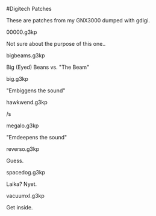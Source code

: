 #Digitech Patches

These are patches from my GNX3000 dumped with gdigi.

00000.g3kp

Not sure about the purpose of this one..

bigbeams.g3kp

Big (Eyed) Beans vs. "The Beam"

big.g3kp

"Embiggens the sound"

hawkwend.g3kp

/s

megalo.g3kp

"Emdeepens the sound"

reverso.g3kp

Guess.

spacedog.g3kp

Laika? Nyet.

vacuumxl.g3kp

Get inside.
